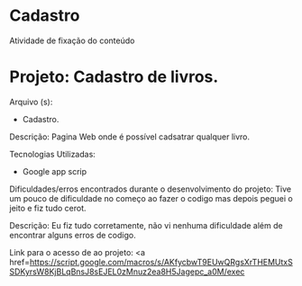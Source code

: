 # Cadastro
Atividade de fixação do conteúdo
<h1> Projeto: Cadastro de livros. </h1>

Arquivo (s):
<ul>
  <li> Cadastro. </li>
</ul>

Descrição: Pagina Web onde é possível cadsatrar qualquer livro.

Tecnologias Utilizadas:

<ul>
  <li>Google app scrip</li>
</ul>

Dificuldades/erros encontrados durante o desenvolvimento do projeto: Tive um pouco de dificuldade no começo ao fazer o codigo mas depois peguei o jeito e fiz tudo cerot.

Descrição: Eu fiz tudo corretamente, não vi nenhuma dificuldade além de encontrar alguns erros de codigo.

Link para o acesso de ao projeto:
<a href=https://script.google.com/macros/s/AKfycbwT9EUwQRgsXrTHEMUtxSSDKyrsW8KjBLqBnsJ8sEJEL0zMnuz2ea8H5Jagepc_a0M/exec</a>

